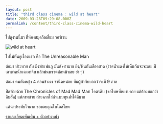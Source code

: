 ```yaml
---
layout: post
title: "third class cinema : wild at heart"
date: 2009-03-23T09:29:08.000Z
permalink: /content/third-class-cinema-wild-heart
---
```


ไปดูงานนี้มา ที่ห้องสมุดวิลเลี่ยม วอร์เรน

![wild at heart](http://farm4.static.flickr.com/3518/3316364960_ddc6eeafd6_o.jpg)

ไปไม่ทันดูเรื่องแรก คือ The Unreasonable Man

ต่อมา ประทวย กับ มึงฆ่าแฟนกู มันส์+ฮามาก ยิง/ฟันกันเลือดสาด (ราดน้ำแดงให้เห็นกันจะจะเลย มีเอาขวดน้ำแดงมาจิบ แล้วพ่นพรวดต่อหน้าเลย ฮ่า ๆ)

ต่อมา คนตัดหญ้า 4 ค่อนข้างงง ขำนิดหน่อย ทีมผู้กำกับบอกว่าจะมี 9 ภาค

ปิดท้ายด้วย The Chronicles of Mad Mad Man โคตรดิบ (ขอโทษที่หยาบคาย แต่ต้องบอกว่า ดิบสัด) แต่ภาพสวย ถ่ายฉากไล่ล่าแบบทุนต่ำได้ดีมาก

แต่น่าประทับใจมาก ขอขอบคุณไบโอสโขพ

[รายละเอียดเพิ่มเติม + ตัวอย่างหนัง](http://thirdclasscitizen.exteen.com/20090228/third-class-cinema-013-wild-at-heart)
